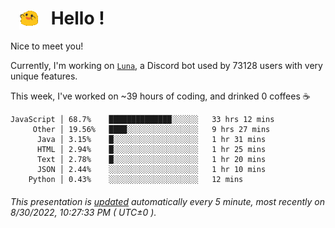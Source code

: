 <h1>   <img src="./spoinky.gif" style="vertical-align:middle;" width="30px">   Hello ! </h1>

Nice to meet you!

Currently, I'm working on <a href='https://github.com/Asgarrrr/Luna'>`Luna`</a>, a Discord bot used by 73128 users with very unique features.

This week, I've worked on ~39 hours of coding, and drinked 0 coffees ☕

```
JavaScript │ 68.7%    ██████████████░░░░░░   33 hrs 12 mins
     Other │ 19.56%   ████░░░░░░░░░░░░░░░░   9 hrs 27 mins
      Java │ 3.15%    █░░░░░░░░░░░░░░░░░░░   1 hr 31 mins
      HTML │ 2.94%    █░░░░░░░░░░░░░░░░░░░   1 hr 25 mins
      Text │ 2.78%    █░░░░░░░░░░░░░░░░░░░   1 hr 20 mins
      JSON │ 2.44%    ░░░░░░░░░░░░░░░░░░░░   1 hr 10 mins
    Python │ 0.43%    ░░░░░░░░░░░░░░░░░░░░   12 mins
```

###### This presentation is [updated](https://github.com/Asgarrrr) automatically every 5 minute, most recently on 8/30/2022, 10:27:33 PM ( UTC±0 ).